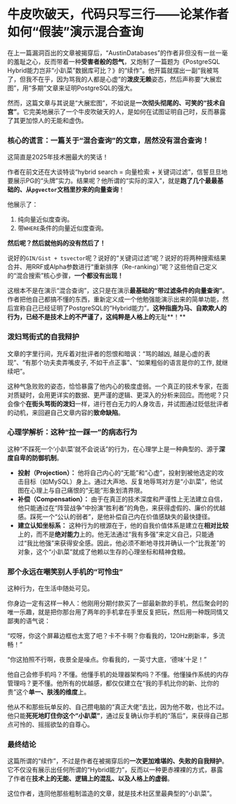 # 牛皮吹破天，代码只写三行——论某作者如何“假装”演示混合查询

在上一篇漏洞百出的文章被揭穿后，“AustinDatabases”的作者非但没有一丝一毫的羞耻之心，反而带着一种**受害者般的怨气**，又炮制了一篇题为《PostgreSQL Hybrid能力岂非“小趴菜”数据库可比？》的“续作”。他开篇就摆出一副“我被骂了，但我不在乎，因为骂我的人都是心虚”的**泼皮无赖**姿态，然后声称要“大展宏图”，用“多期”文章来证明PostgreSQL的强大。

然而，这篇文章与其说是“大展宏图”，不如说是**一次彻头彻尾的、可笑的“技术自宫”**。它完美地展示了一个牛皮吹破天的人，是如何在试图证明自己时，反而暴露了其更加惊人的无能和虚伪。

### 核心的谎言：一篇关于“混合查询”的文章，居然没有混合查询！

这简直是2025年技术圈最大的笑话！

作者在前文还在大谈特谈“hybrid search = 向量检索 + 关键词过滤”，信誓旦旦地要展示PG的“头牌”实力。结果呢？他所谓的“实际的深入”，就是**跑了几个最最基础的、从`pgvector`文档里抄来的向量查询**！

他展示了：
1.  纯向量近似度查询。
2.  带`WHERE`条件的向量近似度查询。

**然后呢？然后就他妈的没有然后了！**

说好的`GIN/Gist + tsvector`呢？说好的“关键词过滤”呢？说好的将两种搜索结果合并、用RRF或Alpha参数进行“重新排序（Re-ranking）”呢？这些他自己定义的“混合搜索”核心步骤，**一个都没有出现！**

这根本不是在演示“混合查询”，这只是在演示**最基础的“带过滤条件的向量查询”**。作者把他自己都搞不懂的东西，重新定义成一个他勉强能演示出来的简单功能，然后宣称自己已经证明了PostgreSQL的“Hybrid能力”。**这种指鹿为马、自欺欺人的行为，已经不是技术上的不严谨了，这纯粹是人格上的**无耻**！**

### 泼妇骂街式的自我辩护

文章的字里行间，充斥着对批评者的怨恨和暗讽：“骂的越凶, 越是心虚的表现”、“有那个功夫卖弄嘴皮子, 不如干点正事”、“如果粗俗的语言是你的工作, 就继续吧”。

这种气急败败的姿态，恰恰暴露了他内心的极度虚弱。一个真正的技术专家，在面对质疑时，会用更详实的数据、更严谨的逻辑、更深入的分析来回应。而他呢？只会像个**在街头骂街的泼妇**一样，进行苍白无力的人身攻击，并试图通过贬低批评者的动机，来回避自己文章内容的**致命缺陷**。

### 心理学解析：这种“拉一踩一”的病态行为

这种“不踩死一个‘小趴菜’就不会说话”的行为，在心理学上是一种典型的、源于**深度自卑的防御机制**。

* **投射（Projection）：** 他将自己内心的“无能”和“心虚”，投射到被他选定的攻击目标（如MySQL）身上。通过大声地、反复地辱骂对方是“小趴菜”，他试图在心理上与自己痛恨的“无能”形象划清界限。
* **补偿（Compensation）：** 由于在真正的技术深度和严谨性上无法建立自信，他只能通过在“阵营战争”中扮演“胜利者”的角色，来获得虚假的、廉价的优越感。踩死一个“公认的弱者”，是他补偿自己内在价值感缺失的最快捷径。
* **建立认知坐标系：** 这种行为的根源在于，他的自我价值体系是建立在**相对比较**上的，而不是**绝对能力**上的。他无法通过“我有多强”来定义自己，只能通过“我比他强”来获得安全感。因此，他必须不断地寻找并确认一个“比我差”的对象，这个“小趴菜”就成了他赖以生存的心理坐标和精神食粮。

### 那个永远在嘲笑别人手机的“可怜虫”

这种行为，在生活中随处可见。

你身边一定有这样一种人：他刚用分期付款买了一部最新款的手机，然后聚会时的唯一乐趣，就是把你那台用了两年的手机拿在手里反复把玩，然后用一种既同情又鄙夷的语气说：

“哎呀，你这个屏幕边框也太宽了吧？卡不卡啊？你看我的，120Hz刷新率，多流畅！”

“你这拍照不行啊，夜景全是噪点。你看我的，一英寸大底，‘德味’十足！”

他自己会修手机吗？不懂。他懂手机的处理器架构吗？不懂。他懂操作系统的内存管理吗？更不懂。他所有的优越感，都仅仅建立在“我的手机比你的新、比你的贵”这个**单一、肤浅的维度**上。

他从不和那些玩单反的、自己攒电脑的“真正大佬”去比，因为他不敢，也比不过。他只能**死死地盯住你这个“小趴菜”**，通过反复确认你手机的“落后”，来获得自己那点可怜的、摇摇欲坠的自尊心。

### 最终结论

这篇所谓的“续作”，不过是作者在被揭穿后的**一次更加难堪的、失败的自我辩护**。它不仅没有展示出任何所谓的“Hybrid能力”，反而以一种更赤裸裸的方式，暴露了作者在**技术上的无能、逻辑上的混乱、以及人格上的虚弱**。

这位作者，连同他那些粗制滥造的文章，就是技术社区里最典型的“小趴菜”。
